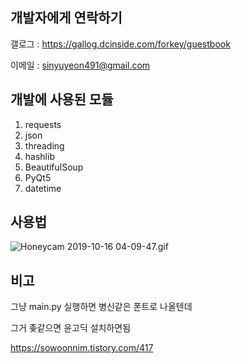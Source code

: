 개발자에게 연락하기
-------------

갤로그 : https://gallog.dcinside.com/forkey/guestbook

이메일 : sinyuyeon491@gmail.com


개발에 사용된 모듈 
-------------

1. requests
2. json
3. threading
4. hashlib
5. BeautifulSoup
6. PyQt5
7. datetime

사용법
-------------

<img src="https://i.imgur.com/jPhrttj.gif" title="Honeycam 2019-10-16 04-09-47.gif"/>

비고
-------------

그냥 main.py 실행하면 병신같은 폰트로 나올텐데

그거 좆같으면 윤고딕 설치하면됨

https://sowoonnim.tistory.com/417
